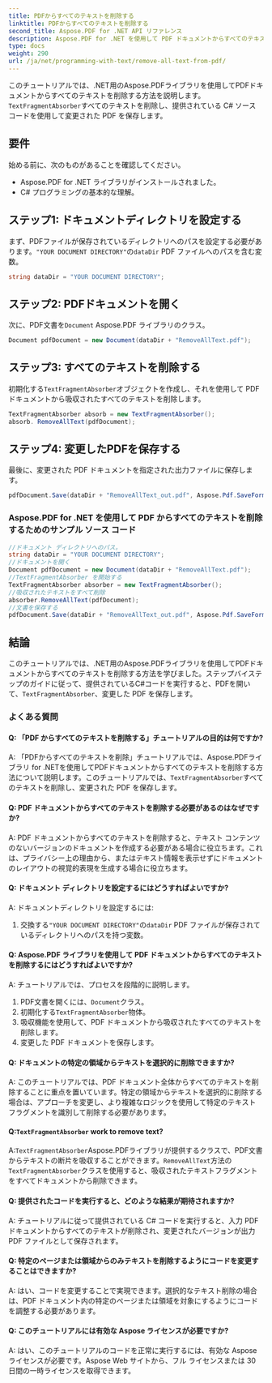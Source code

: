 ```yaml
---
title: PDFからすべてのテキストを削除する
linktitle: PDFからすべてのテキストを削除する
second_title: Aspose.PDF for .NET API リファレンス
description: Aspose.PDF for .NET を使用して PDF ドキュメントからすべてのテキストを削除する方法を学習します。
type: docs
weight: 290
url: /ja/net/programming-with-text/remove-all-text-from-pdf/
---
```

このチュートリアルでは、.NET用のAspose.PDFライブラリを使用してPDFドキュメントからすべてのテキストを削除する方法を説明します。`TextFragmentAbsorber`すべてのテキストを削除し、提供されている C# ソース コードを使用して変更された PDF を保存します。

## 要件

始める前に、次のものがあることを確認してください。

- Aspose.PDF for .NET ライブラリがインストールされました。
- C# プログラミングの基本的な理解。

## ステップ1: ドキュメントディレクトリを設定する

まず、PDFファイルが保存されているディレクトリへのパスを設定する必要があります。`"YOUR DOCUMENT DIRECTORY"`の`dataDir` PDF ファイルへのパスを含む変数。

```csharp
string dataDir = "YOUR DOCUMENT DIRECTORY";
```

## ステップ2: PDFドキュメントを開く

次に、PDF文書を`Document` Aspose.PDF ライブラリのクラス。

```csharp
Document pdfDocument = new Document(dataDir + "RemoveAllText.pdf");
```

## ステップ3: すべてのテキストを削除する

初期化する`TextFragmentAbsorber`オブジェクトを作成し、それを使用して PDF ドキュメントから吸収されたすべてのテキストを削除します。

```csharp
TextFragmentAbsorber absorb = new TextFragmentAbsorber();
absorb. RemoveAllText(pdfDocument);
```

## ステップ4: 変更したPDFを保存する

最後に、変更された PDF ドキュメントを指定された出力ファイルに保存します。

```csharp
pdfDocument.Save(dataDir + "RemoveAllText_out.pdf", Aspose.Pdf.SaveFormat.Pdf);
```

### Aspose.PDF for .NET を使用して PDF からすべてのテキストを削除するためのサンプル ソース コード 
```csharp
//ドキュメント ディレクトリへのパス。
string dataDir = "YOUR DOCUMENT DIRECTORY";
//ドキュメントを開く
Document pdfDocument = new Document(dataDir + "RemoveAllText.pdf");
//TextFragmentAbsorber を開始する
TextFragmentAbsorber absorber = new TextFragmentAbsorber();
//吸収されたテキストをすべて削除
absorber.RemoveAllText(pdfDocument);
//文書を保存する
pdfDocument.Save(dataDir + "RemoveAllText_out.pdf", Aspose.Pdf.SaveFormat.Pdf);
```

## 結論

このチュートリアルでは、.NET用のAspose.PDFライブラリを使用してPDFドキュメントからすべてのテキストを削除する方法を学びました。ステップバイステップのガイドに従って、提供されているC#コードを実行すると、PDFを開いて、`TextFragmentAbsorber`、変更した PDF を保存します。

### よくある質問

#### Q: 「PDF からすべてのテキストを削除する」チュートリアルの目的は何ですか?

 A: 「PDFからすべてのテキストを削除」チュートリアルでは、Aspose.PDFライブラリ for .NETを使用してPDFドキュメントからすべてのテキストを削除する方法について説明します。このチュートリアルでは、`TextFragmentAbsorber`すべてのテキストを削除し、変更された PDF を保存します。

#### Q: PDF ドキュメントからすべてのテキストを削除する必要があるのはなぜですか?

A: PDF ドキュメントからすべてのテキストを削除すると、テキスト コンテンツのないバージョンのドキュメントを作成する必要がある場合に役立ちます。これは、プライバシー上の理由から、またはテキスト情報を表示せずにドキュメントのレイアウトの視覚的表現を生成する場合に役立ちます。

#### Q: ドキュメント ディレクトリを設定するにはどうすればよいですか?

A: ドキュメントディレクトリを設定するには:

1. 交換する`"YOUR DOCUMENT DIRECTORY"`の`dataDir` PDF ファイルが保存されているディレクトリへのパスを持つ変数。

#### Q: Aspose.PDF ライブラリを使用して PDF ドキュメントからすべてのテキストを削除するにはどうすればよいですか?

A: チュートリアルでは、プロセスを段階的に説明します。

1.  PDF文書を開くには、`Document`クラス。
2. 初期化する`TextFragmentAbsorber`物体。
3. 吸収機能を使用して、PDF ドキュメントから吸収されたすべてのテキストを削除します。
4. 変更した PDF ドキュメントを保存します。

#### Q: ドキュメントの特定の領域からテキストを選択的に削除できますか?

A: このチュートリアルでは、PDF ドキュメント全体からすべてのテキストを削除することに重点を置いています。特定の領域からテキストを選択的に削除する場合は、アプローチを変更し、より複雑なロジックを使用して特定のテキスト フラグメントを識別して削除する必要があります。

#### Q:`TextFragmentAbsorber` work to remove text?

 A:`TextFragmentAbsorber`Aspose.PDFライブラリが提供するクラスで、PDF文書からテキストの断片を吸収することができます。`RemoveAllText`方法の`TextFragmentAbsorber`クラスを使用すると、吸収されたテキストフラグメントをすべてドキュメントから削除できます。

#### Q: 提供されたコードを実行すると、どのような結果が期待されますか?

A: チュートリアルに従って提供されている C# コードを実行すると、入力 PDF ドキュメントからすべてのテキストが削除され、変更されたバージョンが出力 PDF ファイルとして保存されます。

#### Q: 特定のページまたは領域からのみテキストを削除するようにコードを変更することはできますか?

A: はい、コードを変更することで実現できます。選択的なテキスト削除の場合は、PDF ドキュメント内の特定のページまたは領域を対象にするようにコードを調整する必要があります。

#### Q: このチュートリアルには有効な Aspose ライセンスが必要ですか?

A: はい、このチュートリアルのコードを正常に実行するには、有効な Aspose ライセンスが必要です。Aspose Web サイトから、フル ライセンスまたは 30 日間の一時ライセンスを取得できます。